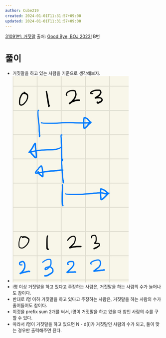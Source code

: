 ```yaml
---
author: Cube219
created: 2024-01-01T11:31:57+09:00
updated: 2024-01-01T11:31:57+09:00
---
```


[31091번: 거짓말](https://www.acmicpc.net/problem/31091)
출처: [Good Bye, BOJ 2023!](https://www.acmicpc.net/category/detail/4089) B번

# 풀이

* 거짓말을 하고 있는 사람을 기준으로 생각해보자.
* ![|200](attachments/IMG_EE9FF48A411B-1.jpeg)
* i명 이상 거짓말을 하고 있다고 주장하는 사람은, 거짓말을 하는 사람의 수가 늘어나도 참이다.
* 반대로 i명 이하 거짓말을 하고 있다고 주장하는 사람은, 거짓말을 하는 사람의 수가 줄어들어도 참이다.
* 이것을 prefix sum 2개를 써서, i명이 거짓말을 하고 있을 때 참인 사람의 수를 구할 수 있다.
* 따라서 i명이 거짓말을 하고 있으면 N - d[i]가 거짓말인 사람의 수가 되고, 둘이 맞는 경우만 출력해주면 된다.
